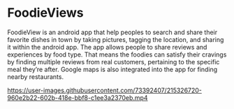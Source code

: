 # FoodieViews

FoodieView is an android app that help peoples to search and share their favorite dishes in town by taking pictures, tagging the location, and sharing it within the android app. The app allows people to share reviews and experiences by food type. That means the foodies can satisfy their cravings by finding multiple reviews from real customers, pertaining to the specific meal they’re after. Google maps is also integrated into the app for finding nearby restaurants. 

https://user-images.githubusercontent.com/73392407/215326720-960e2b22-602b-418e-bbf8-c1ee3a2370eb.mp4
